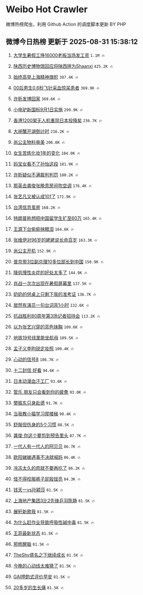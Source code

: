# Weibo Hot Crawler 



微博热榜爬虫，利用 Github Action 的调度脚本更新 BY PHP 


## 微博今日热榜 更新于 2025-08-31 15:38:12 
1. [大学生暑假工挣16000老板当场发工资](https://s.weibo.com/weibo?q=%23%E5%A4%A7%E5%AD%A6%E7%94%9F%E6%9A%91%E5%81%87%E5%B7%A5%E6%8C%A316000%E8%80%81%E6%9D%BF%E5%BD%93%E5%9C%BA%E5%8F%91%E5%B7%A5%E8%B5%84%23&t=31&band_rank=1&Refer=top) `1.1M 🔥` 

1. [陕西历史博物馆回应将陕西拼为Shaanxi](https://s.weibo.com/weibo?q=%23%E9%99%95%E8%A5%BF%E5%8E%86%E5%8F%B2%E5%8D%9A%E7%89%A9%E9%A6%86%E5%9B%9E%E5%BA%94%E5%B0%86%E9%99%95%E8%A5%BF%E6%8B%BC%E4%B8%BAShaanxi%23&t=31&band_rank=2&Refer=top) `425.2K 🔥` 

1. [始终高举上海精神旗帜](https://s.weibo.com/weibo?q=%23%E5%A7%8B%E7%BB%88%E9%AB%98%E4%B8%BE%E4%B8%8A%E6%B5%B7%E7%B2%BE%E7%A5%9E%E6%97%97%E5%B8%9C%23&t=31&band_rank=3&Refer=top) `387.4K 🔥` 

1. [00后男生0.6秒飞针采血惊呆患者](https://s.weibo.com/weibo?q=%2300%E5%90%8E%E7%94%B7%E7%94%9F0.6%E7%A7%92%E9%A3%9E%E9%92%88%E9%87%87%E8%A1%80%E6%83%8A%E5%91%86%E6%82%A3%E8%80%85%23&t=31&band_rank=4&Refer=top) `369.9K 🔥` 

1. [许昕发博回家](https://s.weibo.com/weibo?q=%23%E8%AE%B8%E6%98%95%E5%8F%91%E5%8D%9A%E5%9B%9E%E5%AE%B6%23&t=31&band_rank=5&Refer=top) `369.6K 🔥` 

1. [小电驴新国标9月1日实施](https://s.weibo.com/weibo?q=%23%E5%B0%8F%E7%94%B5%E9%A9%B4%E6%96%B0%E5%9B%BD%E6%A0%879%E6%9C%881%E6%97%A5%E5%AE%9E%E6%96%BD%23&t=31&band_rank=6&Refer=top) `299.9K 🔥` 

1. [香港1200架无人机重现日本投降矣](https://s.weibo.com/weibo?q=%23%E9%A6%99%E6%B8%AF1200%E6%9E%B6%E6%97%A0%E4%BA%BA%E6%9C%BA%E9%87%8D%E7%8E%B0%E6%97%A5%E6%9C%AC%E6%8A%95%E9%99%8D%E7%9F%A3%23&t=31&band_rank=7&Refer=top) `236.7K 🔥` 

1. [大闸蟹开湖倒计时](https://s.weibo.com/weibo?q=%23%E5%A4%A7%E9%97%B8%E8%9F%B9%E5%BC%80%E6%B9%96%E5%80%92%E8%AE%A1%E6%97%B6%23&t=31&band_rank=8&Refer=top) `216.2K 🔥` 

1. [尚公主物料审美](https://s.weibo.com/weibo?q=%E5%B0%9A%E5%85%AC%E4%B8%BB%E7%89%A9%E6%96%99%E5%AE%A1%E7%BE%8E&t=31&band_rank=9&Refer=top) `206.0K 🔥` 

1. [女生苦练化妆1年的变化](https://s.weibo.com/weibo?q=%E5%A5%B3%E7%94%9F%E8%8B%A6%E7%BB%83%E5%8C%96%E5%A6%861%E5%B9%B4%E7%9A%84%E5%8F%98%E5%8C%96&t=31&band_rank=10&Refer=top) `184.0K 🔥` 

1. [妈宝女看不了孙怡这段](https://s.weibo.com/weibo?q=%E5%A6%88%E5%AE%9D%E5%A5%B3%E7%9C%8B%E4%B8%8D%E4%BA%86%E5%AD%99%E6%80%A1%E8%BF%99%E6%AE%B5&t=31&band_rank=11&Refer=top) `181.9K 🔥` 

1. [许昕疑似不满裁判判罚](https://s.weibo.com/weibo?q=%23%E8%AE%B8%E6%98%95%E7%96%91%E4%BC%BC%E4%B8%8D%E6%BB%A1%E8%A3%81%E5%88%A4%E5%88%A4%E7%BD%9A%23&t=31&band_rank=12&Refer=top) `180.2K 🔥` 

1. [那英去龚俊张晚意房间吹空调](https://s.weibo.com/weibo?q=%23%E9%82%A3%E8%8B%B1%E5%8E%BB%E9%BE%9A%E4%BF%8A%E5%BC%A0%E6%99%9A%E6%84%8F%E6%88%BF%E9%97%B4%E5%90%B9%E7%A9%BA%E8%B0%83%23&t=31&band_rank=13&Refer=top) `176.4K 🔥` 

1. [张艺凡又被认成101了](https://s.weibo.com/weibo?q=%E5%BC%A0%E8%89%BA%E5%87%A1%E5%8F%88%E8%A2%AB%E8%AE%A4%E6%88%90101%E4%BA%86&t=31&band_rank=14&Refer=top) `172.9K 🔥` 

1. [台湾信息茧房](https://s.weibo.com/weibo?q=%E5%8F%B0%E6%B9%BE%E4%BF%A1%E6%81%AF%E8%8C%A7%E6%88%BF&t=31&band_rank=15&Refer=top) `168.2K 🔥` 

1. [特朗普称想把中国留学生扩至60万](https://s.weibo.com/weibo?q=%23%E7%89%B9%E6%9C%97%E6%99%AE%E7%A7%B0%E6%83%B3%E6%8A%8A%E4%B8%AD%E5%9B%BD%E7%95%99%E5%AD%A6%E7%94%9F%E6%89%A9%E8%87%B360%E4%B8%87%23&t=31&band_rank=16&Refer=top) `165.4K 🔥` 

1. [王源下台偷偷抹眼泪](https://s.weibo.com/weibo?q=%E7%8E%8B%E6%BA%90%E4%B8%8B%E5%8F%B0%E5%81%B7%E5%81%B7%E6%8A%B9%E7%9C%BC%E6%B3%AA&t=31&band_rank=17&Refer=top) `164.6K 🔥` 

1. [张维伊对96岁的姥姥说长命百岁](https://s.weibo.com/weibo?q=%E5%BC%A0%E7%BB%B4%E4%BC%8A%E5%AF%B996%E5%B2%81%E7%9A%84%E5%A7%A5%E5%A7%A5%E8%AF%B4%E9%95%BF%E5%91%BD%E7%99%BE%E5%B2%81&t=31&band_rank=18&Refer=top) `163.3K 🔥` 

1. [尚公主开机](https://s.weibo.com/weibo?q=%E5%B0%9A%E5%85%AC%E4%B8%BB%E5%BC%80%E6%9C%BA&t=31&band_rank=19&Refer=top) `152.9K 🔥` 

1. [普京带3位副总理10多位部长到中国](https://s.weibo.com/weibo?q=%23%E6%99%AE%E4%BA%AC%E5%B8%A63%E4%BD%8D%E5%89%AF%E6%80%BB%E7%90%8610%E5%A4%9A%E4%BD%8D%E9%83%A8%E9%95%BF%E5%88%B0%E4%B8%AD%E5%9B%BD%23&t=31&band_rank=20&Refer=top) `150.9K 🔥` 

1. [降低慢性炎症的好处太多了](https://s.weibo.com/weibo?q=%23%E9%99%8D%E4%BD%8E%E6%85%A2%E6%80%A7%E7%82%8E%E7%97%87%E7%9A%84%E5%A5%BD%E5%A4%84%E5%A4%AA%E5%A4%9A%E4%BA%86%23&t=31&band_rank=21&Refer=top) `144.9K 🔥` 

1. [肖战一次次出现在暑假屏幕里](https://s.weibo.com/weibo?q=%23%E8%82%96%E6%88%98%E4%B8%80%E6%AC%A1%E6%AC%A1%E5%87%BA%E7%8E%B0%E5%9C%A8%E6%9A%91%E5%81%87%E5%B1%8F%E5%B9%95%E9%87%8C%23&t=31&band_rank=22&Refer=top) `137.5K 🔥` 

1. [奶奶的供桌上只剩下我的准考证](https://s.weibo.com/weibo?q=%E5%A5%B6%E5%A5%B6%E7%9A%84%E4%BE%9B%E6%A1%8C%E4%B8%8A%E5%8F%AA%E5%89%A9%E4%B8%8B%E6%88%91%E7%9A%84%E5%87%86%E8%80%83%E8%AF%81&t=31&band_rank=23&Refer=top) `136.7K 🔥` 

1. [居然有演员一句台词背1小时](https://s.weibo.com/weibo?q=%23%E5%B1%85%E7%84%B6%E6%9C%89%E6%BC%94%E5%91%98%E4%B8%80%E5%8F%A5%E5%8F%B0%E8%AF%8D%E8%83%8C1%E5%B0%8F%E6%97%B6%23&t=31&band_rank=24&Refer=top) `132.6K 🔥` 

1. [抗战胜利80周年第3场记者招待会](https://s.weibo.com/weibo?q=%23%E6%8A%97%E6%88%98%E8%83%9C%E5%88%A980%E5%91%A8%E5%B9%B4%E7%AC%AC3%E5%9C%BA%E8%AE%B0%E8%80%85%E6%8B%9B%E5%BE%85%E4%BC%9A%23&t=31&band_rank=25&Refer=top) `113.2K 🔥` 

1. [以为张艺兴穿的蓝色抹胸](https://s.weibo.com/weibo?q=%E4%BB%A5%E4%B8%BA%E5%BC%A0%E8%89%BA%E5%85%B4%E7%A9%BF%E7%9A%84%E8%93%9D%E8%89%B2%E6%8A%B9%E8%83%B8&t=31&band_rank=26&Refer=top) `109.6K 🔥` 

1. [地铁19号线里能坐航母](https://s.weibo.com/weibo?q=%23%E5%9C%B0%E9%93%8119%E5%8F%B7%E7%BA%BF%E9%87%8C%E8%83%BD%E5%9D%90%E8%88%AA%E6%AF%8D%23&t=31&band_rank=27&Refer=top) `109.5K 🔥` 

1. [孟子义李昀锐定妆照](https://s.weibo.com/weibo?q=%23%E5%AD%9F%E5%AD%90%E4%B9%89%E6%9D%8E%E6%98%80%E9%94%90%E5%AE%9A%E5%A6%86%E7%85%A7%23&t=31&band_rank=28&Refer=top) `109.4K 🔥` 

1. [心动的信号8](https://s.weibo.com/weibo?q=%E5%BF%83%E5%8A%A8%E7%9A%84%E4%BF%A1%E5%8F%B78&t=31&band_rank=29&Refer=top) `106.7K 🔥` 

1. [十二封信 好看](https://s.weibo.com/weibo?q=%E5%8D%81%E4%BA%8C%E5%B0%81%E4%BF%A1%20%E5%A5%BD%E7%9C%8B&t=31&band_rank=30&Refer=top) `94.6K 🔥` 

1. [日本动漫血汗工厂](https://s.weibo.com/weibo?q=%E6%97%A5%E6%9C%AC%E5%8A%A8%E6%BC%AB%E8%A1%80%E6%B1%97%E5%B7%A5%E5%8E%82&t=31&band_rank=31&Refer=top) `93.6K 🔥` 

1. [管乐 朋友只会看到你的疲惫](https://s.weibo.com/weibo?q=%E7%AE%A1%E4%B9%90%20%E6%9C%8B%E5%8F%8B%E5%8F%AA%E4%BC%9A%E7%9C%8B%E5%88%B0%E4%BD%A0%E7%9A%84%E7%96%B2%E6%83%AB&t=31&band_rank=32&Refer=top) `93.0K 🔥` 

1. [樊振东只身赴德](https://s.weibo.com/weibo?q=%23%E6%A8%8A%E6%8C%AF%E4%B8%9C%E5%8F%AA%E8%BA%AB%E8%B5%B4%E5%BE%B7%23&t=31&band_rank=33&Refer=top) `91.7K 🔥` 

1. [当我教小猫学习爬楼梯](https://s.weibo.com/weibo?q=%E5%BD%93%E6%88%91%E6%95%99%E5%B0%8F%E7%8C%AB%E5%AD%A6%E4%B9%A0%E7%88%AC%E6%A5%BC%E6%A2%AF&t=31&band_rank=34&Refer=top) `90.4K 🔥` 

1. [舒服但伤身的5个习惯](https://s.weibo.com/weibo?q=%23%E8%88%92%E6%9C%8D%E4%BD%86%E4%BC%A4%E8%BA%AB%E7%9A%845%E4%B8%AA%E4%B9%A0%E6%83%AF%23&t=31&band_rank=35&Refer=top) `88.5K 🔥` 

1. [龚俊 你这个要剪到预告里头](https://s.weibo.com/weibo?q=%E9%BE%9A%E4%BF%8A%20%E4%BD%A0%E8%BF%99%E4%B8%AA%E8%A6%81%E5%89%AA%E5%88%B0%E9%A2%84%E5%91%8A%E9%87%8C%E5%A4%B4&t=31&band_rank=36&Refer=top) `87.7K 🔥` 

1. [一代人有一代人的阿贝贝](https://s.weibo.com/weibo?q=%E4%B8%80%E4%BB%A3%E4%BA%BA%E6%9C%89%E4%B8%80%E4%BB%A3%E4%BA%BA%E7%9A%84%E9%98%BF%E8%B4%9D%E8%B4%9D&t=31&band_rank=37&Refer=top) `86.7K 🔥` 

1. [欧阳娣娣遇事不决就喊妈](https://s.weibo.com/weibo?q=%E6%AC%A7%E9%98%B3%E5%A8%A3%E5%A8%A3%E9%81%87%E4%BA%8B%E4%B8%8D%E5%86%B3%E5%B0%B1%E5%96%8A%E5%A6%88&t=31&band_rank=38&Refer=top) `86.4K 🔥` 

1. [冷冻太久的肉就不要再吃了](https://s.weibo.com/weibo?q=%E5%86%B7%E5%86%BB%E5%A4%AA%E4%B9%85%E7%9A%84%E8%82%89%E5%B0%B1%E4%B8%8D%E8%A6%81%E5%86%8D%E5%90%83%E4%BA%86&t=31&band_rank=39&Refer=top) `86.2K 🔥` 

1. [怪不得校服裤子屁股锃亮](https://s.weibo.com/weibo?q=%23%E6%80%AA%E4%B8%8D%E5%BE%97%E6%A0%A1%E6%9C%8D%E8%A3%A4%E5%AD%90%E5%B1%81%E8%82%A1%E9%94%83%E4%BA%AE%23&t=31&band_rank=40&Refer=top) `84.3K 🔥` 

1. [钱天一vs孙颖莎](https://s.weibo.com/weibo?q=%23%E9%92%B1%E5%A4%A9%E4%B8%80vs%E5%AD%99%E9%A2%96%E8%8E%8E%23&t=31&band_rank=41&Refer=top) `81.5K 🔥` 

1. [上海地产集团3比2先锋乒羽陈静](https://s.weibo.com/weibo?q=%23%E4%B8%8A%E6%B5%B7%E5%9C%B0%E4%BA%A7%E9%9B%86%E5%9B%A23%E6%AF%942%E5%85%88%E9%94%8B%E4%B9%92%E7%BE%BD%E9%99%88%E9%9D%99%23&t=31&band_rank=42&Refer=top) `81.5K 🔥` 

1. [展轩新歌我](https://s.weibo.com/weibo?q=%23%E5%B1%95%E8%BD%A9%E6%96%B0%E6%AD%8C%E6%88%91%23&t=31&band_rank=43&Refer=top) `81.5K 🔥` 

1. [为什么赶作业导致呼吸性碱中毒](https://s.weibo.com/weibo?q=%23%E4%B8%BA%E4%BB%80%E4%B9%88%E8%B5%B6%E4%BD%9C%E4%B8%9A%E5%AF%BC%E8%87%B4%E5%91%BC%E5%90%B8%E6%80%A7%E7%A2%B1%E4%B8%AD%E6%AF%92%23&t=31&band_rank=44&Refer=top) `81.5K 🔥` 

1. [王菲最新状态](https://s.weibo.com/weibo?q=%23%E7%8E%8B%E8%8F%B2%E6%9C%80%E6%96%B0%E7%8A%B6%E6%80%81%23&t=31&band_rank=45&Refer=top) `81.5K 🔥` 

1. [邪修醒脑](https://s.weibo.com/weibo?q=%E9%82%AA%E4%BF%AE%E9%86%92%E8%84%91&t=31&band_rank=46&Refer=top) `81.5K 🔥` 

1. [TheShy盛名之下继续成长](https://s.weibo.com/weibo?q=%23TheShy%E7%9B%9B%E5%90%8D%E4%B9%8B%E4%B8%8B%E7%BB%A7%E7%BB%AD%E6%88%90%E9%95%BF%23&t=31&band_rank=47&Refer=top) `81.5K 🔥` 

1. [今晚的心动线太难猜了](https://s.weibo.com/weibo?q=%23%E4%BB%8A%E6%99%9A%E7%9A%84%E5%BF%83%E5%8A%A8%E7%BA%BF%E5%A4%AA%E9%9A%BE%E7%8C%9C%E4%BA%86%23&t=31&band_rank=48&Refer=top) `81.5K 🔥` 

1. [GAI押韵式评价早安](https://s.weibo.com/weibo?q=GAI%E6%8A%BC%E9%9F%B5%E5%BC%8F%E8%AF%84%E4%BB%B7%E6%97%A9%E5%AE%89&t=31&band_rank=49&Refer=top) `81.5K 🔥` 

1. [20多岁的生长痛](https://s.weibo.com/weibo?q=20%E5%A4%9A%E5%B2%81%E7%9A%84%E7%94%9F%E9%95%BF%E7%97%9B&t=31&band_rank=50&Refer=top) `81.5K 🔥` 

